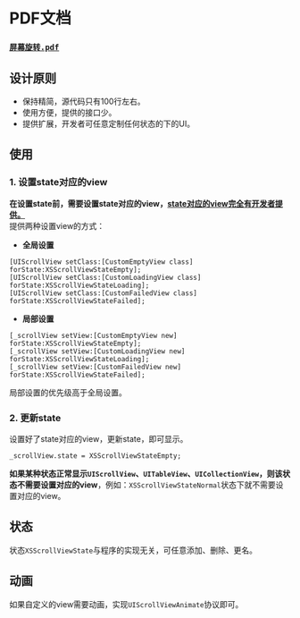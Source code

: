 # PDF文档

### [`屏幕旋转.pdf`](屏幕旋转.pdf)


## 设计原则
-  保持精简，源代码只有100行左右。
-  使用方便，提供的接口少。
-  提供扩展，开发者可任意定制任何状态的下的UI。

## 使用

### 1.  设置state对应的view

**在设置state前，需要设置state对应的view，<u>state对应的view完全有开发者提供。</u>**  
提供两种设置view的方式：  

-  **全局设置**  

``` objc
[UIScrollView setClass:[CustomEmptyView class] forState:XSScrollViewStateEmpty];
[UIScrollView setClass:[CustomLoadingView class] forState:XSScrollViewStateLoading];
[UIScrollView setClass:[CustomFailedView class] forState:XSScrollViewStateFailed];
```

-  **局部设置** 

``` objc
[_scrollView setView:[CustomEmptyView new] forState:XSScrollViewStateEmpty];
[_scrollView setView:[CustomLoadingView new] forState:XSScrollViewStateLoading];
[_scrollView setView:[CustomFailedView new] forState:XSScrollViewStateFailed];
```

局部设置的优先级高于全局设置。

### 2.  更新state

设置好了state对应的view，更新state，即可显示。

``` objc
_scrollView.state = XSScrollViewStateEmpty;
```

**如果某种状态正常显示`UIScrollView`、`UITableView`、`UICollectionView`，则该状态不需要设置对应的view**，例如：`XSScrollViewStateNormal`状态下就不需要设置对应的view。  

## 状态
 
状态`XSScrollViewState`与程序的实现无关，可任意添加、删除、更名。

## 动画

如果自定义的view需要动画，实现`UIScrollViewAnimate`协议即可。
